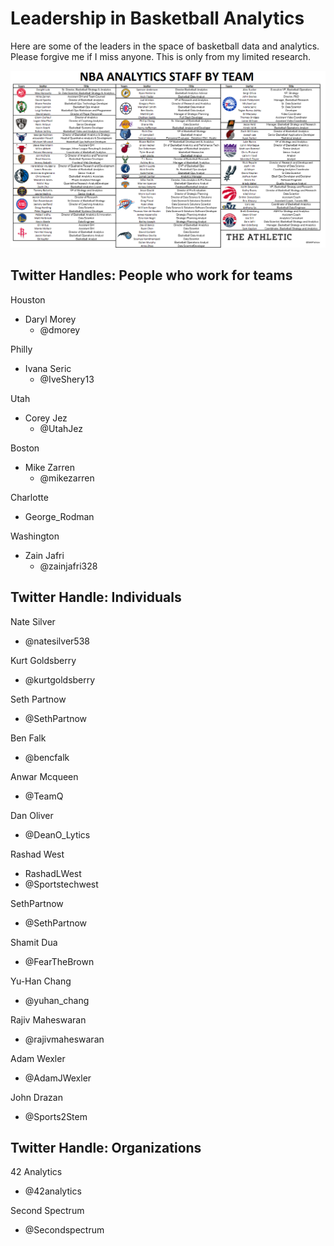 # Leadership in Basketball Analytics 

Here are some of the leaders in the space of basketball data and analytics.  Please forgive me if I miss anyone.  This is only from my limited research.  

![](https://github.com/rashadwest/rashadwest.github.io/blob/master/_posts/NBA-analytics-staffers-8-3.png)


## Twitter Handles: People who work for teams
Houston
- Daryl Morey 
  - @dmorey 

Philly 
- Ivana Seric 
  - @IveShery13 

Utah 
- Corey Jez
  - @UtahJez

Boston
- Mike Zarren
  - @mikezarren
  
Charlotte
- George_Rodman
  
Washington 
- Zain Jafri 
  - @zainjafri328

## Twitter Handle: Individuals

Nate Silver
- @natesilver538 

Kurt Goldsberry
- @kurtgoldsberry

Seth Partnow
- @SethPartnow

Ben Falk
- @bencfalk

Anwar Mcqueen
- @TeamQ

Dan Oliver
- @DeanO_Lytics

Rashad West
- RashadLWest
- @Sportstechwest

SethPartnow
- @SethPartnow

Shamit Dua
- @FearTheBrown

Yu-Han Chang
- @yuhan_chang

Rajiv Maheswaran
- @rajivmaheswaran

Adam Wexler
- @AdamJWexler

John Drazan
- @Sports2Stem

## Twitter Handle: Organizations

42 Analytics
- @42analytics

Second Spectrum
- @Secondspectrum

